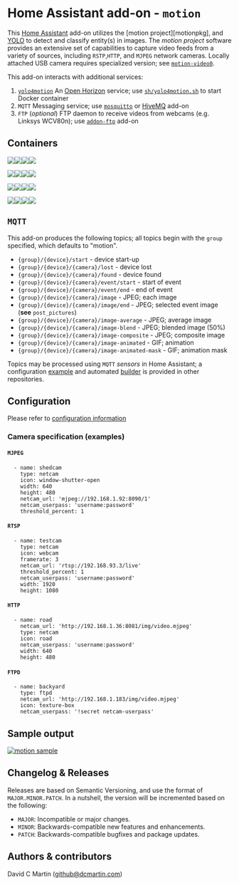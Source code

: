 # Home Assistant add-on - `motion`

This [Home Assistant](http://home-assistant.io) add-on utilizes the [motion project][motionpkg], and [YOLO](https://pjreddie.com/darknet/yolo/) to detect and classify entity(s) in images.  The _motion project_ software provides an extensive set of capabilities to capture video feeds from a variety of sources, including `RSTP`,`HTTP`, and `MJPEG` network cameras.  Locally attached USB camera requires specialized version; see [`motion-video0`](http://github.com/dcmartin/hassio-addons/tree/master/motion-video0/README.md).

This add-on interacts with additional services:

1. [`yolo4motion`](http://github.com/dcmartin/open-horizon/tree/master/yolo4motion/README.md)  An [Open Horizon](http://github.com/dcmartin/open-horizon) service; use [`sh/yolo4motion.sh`](http://github.com/dcmartin/horizon.dcmartin.com/tree/master/sh/yolo4motion.sh) to start Docker container
1. `MQTT`	Messaging service; use  [`mosquitto`](https://github.com/home-assistant/hassio-addons/tree/master/mosquitto) or [HiveMQ](https://github.com/hassio-addons/addon-mqtt) add-on
1. `FTP` (_optional_) FTP daemon to receive videos from webcams (e.g. Linksys WCV80n); use [`addon-ftp`](https://github.com/hassio-addons/addon-ftp) add-on

## Containers

![](https://img.shields.io/badge/amd64-yes-green.svg)[![](https://images.microbadger.com/badges/image/dcmartin/amd64-addon-motion.svg)](https://microbadger.com/images/dcmartin/amd64-addon-motion)[![](https://images.microbadger.com/badges/version/dcmartin/amd64-addon-motion.svg)](https://microbadger.com/images/dcmartin/amd64-addon-motion)[![](https://img.shields.io/docker/pulls/dcmartin/amd64-addon-motion.svg)](https://hub.docker.com/r/dcmartin/amd64-addon-motion)

![](https://img.shields.io/badge/aarch64-yes-green.svg)[![](https://images.microbadger.com/badges/image/dcmartin/aarch64-addon-motion.svg)](https://microbadger.com/images/dcmartin/aarch64-addon-motion)[![](https://images.microbadger.com/badges/version/dcmartin/aarch64-addon-motion.svg)](https://microbadger.com/images/dcmartin/aarch64-addon-motion)[![](https://img.shields.io/docker/pulls/dcmartin/aarch64-addon-motion.svg)](https://hub.docker.com/r/dcmartin/aarch64-addon-motion)

![](https://img.shields.io/badge/armv7-yes-green.svg)[![](https://images.microbadger.com/badges/image/dcmartin/armv7-addon-motion.svg)](https://microbadger.com/images/dcmartin/armv7-addon-motion)[![](https://images.microbadger.com/badges/version/dcmartin/armv7-addon-motion.svg)](https://microbadger.com/images/dcmartin/armv7-addon-motion)[![](https://img.shields.io/docker/pulls/dcmartin/armv7-addon-motion.svg)](https://hub.docker.com/r/dcmartin/armv7-addon-motion)

![](https://img.shields.io/badge/armhf-yes-green.svg)[![](https://images.microbadger.com/badges/image/dcmartin/armhf-addon-motion.svg)](https://microbadger.com/images/dcmartin/armhf-addon-motion)[![](https://images.microbadger.com/badges/version/dcmartin/armhf-addon-motion.svg)](https://microbadger.com/images/dcmartin/armhf-addon-motion)[![](https://img.shields.io/docker/pulls/dcmartin/armhf-addon-motion.svg)](https://hub.docker.com/r/dcmartin/armhf-addon-motion)

## `MQTT`

This add-on produces the following topics; all topics begin with the `group` specified, which defaults to "motion".

+ `{group}/{device}/start` - device start-up
+ `{group}/{device}/{camera}/lost` - device lost
+ `{group}/{device}/{camera}/found` - device found
+ `{group}/{device}/{camera}/event/start` - start of event
+ `{group}/{device}/{camera}/event/end` - end of event
+ `{group}/{device}/{camera}/image` - JPEG; each image
+ `{group}/{device}/{camera}/image/end` - JPEG; selected event image (**see** `post_pictures`)
+ `{group}/{device}/{camera}/image-average` - JPEG; average image
+ `{group}/{device}/{camera}/image-blend` - JPEG; blended image (50%)
+ `{group}/{device}/{camera}/image-composite` - JPEG; composite image 
+ `{group}/{device}/{camera}/image-animated` - GIF; animation
+ `{group}/{device}/{camera}/image-animated-mask` - GIF; animation mask

Topics may be processed using `MQTT` _sensors_ in Home Assistant;  a configuration [example](http://github.com/dcmartin/motion-config-monitor) and automated [builder](http://github.com/dcmartin/horizon.dcmartin.com)  is provided in other repositories.

## Configuration
Please refer to [configuration information](http://github.com/dcmartin/hassio-addons/tree/master/motion/CONFIGURATION.md)

### Camera specification (examples)

#### `MJPEG`
```
  - name: shedcam
    type: netcam
    icon: window-shutter-open
    width: 640
    height: 480
    netcam_url: 'mjpeg://192.168.1.92:8090/1'
    netcam_userpass: 'username:password'
    threshold_percent: 1
```

#### `RTSP`
```
  - name: testcam
    type: netcam
    icon: webcam
    framerate: 3
    netcam_url: 'rtsp://192.168.93.3/live'
    threshold_percent: 1
    netcam_userpass: 'username:password'
    width: 1920
    height: 1080
```

#### `HTTP`
```
  - name: road
    netcam_url: 'http://192.168.1.36:8081/img/video.mjpeg'
    type: netcam
    icon: road
    netcam_userpass: 'username:password'
    width: 640
    height: 480
```

#### `FTPD`
```
  - name: backyard
    type: ftpd
    netcam_url: 'http://192.168.1.183/img/video.mjpeg'
    icon: texture-box
    netcam_userpass: '!secret netcam-userpass'
```

## Sample output

[![motion sample](motion-sample.png?raw=true "SAMPLE")](http://github.com/dcmartin/hassio-addons/tree/master/motion/motion-sample.png)

## Changelog & Releases

Releases are based on Semantic Versioning, and use the format
of ``MAJOR.MINOR.PATCH``. In a nutshell, the version will be incremented
based on the following:

- ``MAJOR``: Incompatible or major changes.
- ``MINOR``: Backwards-compatible new features and enhancements.
- ``PATCH``: Backwards-compatible bugfixes and package updates.

## Authors & contributors

David C Martin (github@dcmartin.com)

[commits]: https://github.com/dcmartin/hassio-addons/motion/commits/master
[contributors]: https://github.com/dcmartin/hassio-addons/motion/graphs/contributors
[dcmartin]: https://github.com/dcmartin
[issue]: https://github.com/dcmartin/hassio-addons/motion/issues
[keepchangelog]: http://keepachangelog.com/en/1.0.0/
[releases]: https://github.com/dcmartin/hassio-addons/motion/releases
[repository]: https://github.com/dcmartin/hassio-addons

[watsonvr]: https://www.ibm.com/watson/services/visual-recognition
[digitsgit]: https://github.com/nvidia/digits
[digits]: https://developer.nvidia.com/digits
